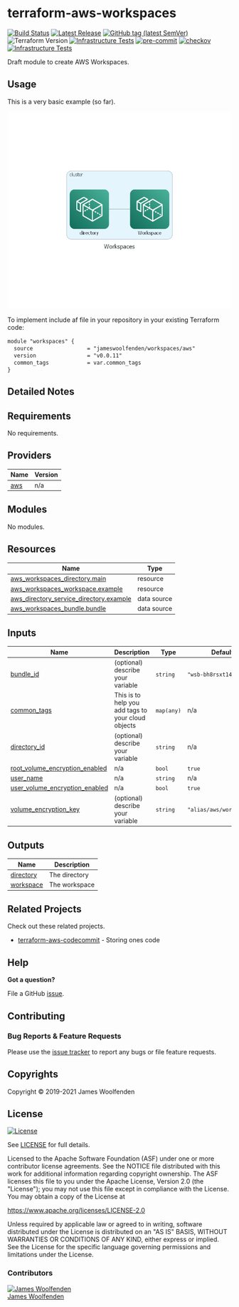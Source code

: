 # terraform-aws-workspaces

[![Build Status](https://github.com/JamesWoolfenden/terraform-aws-workspaces/workflows/Verify%20and%20Bump/badge.svg?branch=master)](https://github.com/JamesWoolfenden/terraform-aws-workspaces)
[![Latest Release](https://img.shields.io/github/release/JamesWoolfenden/terraform-aws-workspaces.svg)](https://github.com/JamesWoolfenden/terraform-aws-workspaces/releases/latest)
[![GitHub tag (latest SemVer)](https://img.shields.io/github/tag/JamesWoolfenden/terraform-aws-workspaces.svg?label=latest)](https://github.com/JamesWoolfenden/terraform-aws-workspaces/releases/latest)
![Terraform Version](https://img.shields.io/badge/tf-%3E%3D0.14.0-blue.svg)
[![Infrastructure Tests](https://www.bridgecrew.cloud/badges/github/JamesWoolfenden/terraform-aws-workspaces/cis_aws)](https://www.bridgecrew.cloud/link/badge?vcs=github&fullRepo=JamesWoolfenden%2Fterraform-aws-workspaces&benchmark=CIS+AWS+V1.2)
[![pre-commit](https://img.shields.io/badge/pre--commit-enabled-brightgreen?logo=pre-commit&logoColor=white)](https://github.com/pre-commit/pre-commit)
[![checkov](https://img.shields.io/badge/checkov-verified-brightgreen)](https://www.checkov.io/)
[![Infrastructure Tests](https://www.bridgecrew.cloud/badges/github/jameswoolfenden/terraform-aws-workspaces/general)](https://www.bridgecrew.cloud/link/badge?vcs=github&fullRepo=JamesWoolfenden%2Fterraform-aws-workspaces&benchmark=INFRASTRUCTURE+SECURITY)

Draft module to create AWS Workspaces.

## Usage

This is a very basic example (so far).

![workspaces](./diagram/workspaces.png)

To implement include af file in your repository in your existing Terraform code:

```hcl
module "workspaces" {
  source                 = "jameswoolfenden/workspaces/aws"
  version                = "v0.0.11"
  common_tags            = var.common_tags
}
```

## Detailed Notes

<!-- BEGINNING OF PRE-COMMIT-TERRAFORM DOCS HOOK -->
## Requirements

No requirements.

## Providers

| Name | Version |
|------|---------|
| <a name="provider_aws"></a> [aws](#provider\_aws) | n/a |

## Modules

No modules.

## Resources

| Name | Type |
|------|------|
| [aws_workspaces_directory.main](https://registry.terraform.io/providers/hashicorp/aws/latest/docs/resources/workspaces_directory) | resource |
| [aws_workspaces_workspace.example](https://registry.terraform.io/providers/hashicorp/aws/latest/docs/resources/workspaces_workspace) | resource |
| [aws_directory_service_directory.example](https://registry.terraform.io/providers/hashicorp/aws/latest/docs/data-sources/directory_service_directory) | data source |
| [aws_workspaces_bundle.bundle](https://registry.terraform.io/providers/hashicorp/aws/latest/docs/data-sources/workspaces_bundle) | data source |

## Inputs

| Name | Description | Type | Default | Required |
|------|-------------|------|---------|:--------:|
| <a name="input_bundle_id"></a> [bundle\_id](#input\_bundle\_id) | (optional) describe your variable | `string` | `"wsb-bh8rsxt14"` | no |
| <a name="input_common_tags"></a> [common\_tags](#input\_common\_tags) | This is to help you add tags to your cloud objects | `map(any)` | n/a | yes |
| <a name="input_directory_id"></a> [directory\_id](#input\_directory\_id) | (optional) describe your variable | `string` | n/a | yes |
| <a name="input_root_volume_encryption_enabled"></a> [root\_volume\_encryption\_enabled](#input\_root\_volume\_encryption\_enabled) | n/a | `bool` | `true` | no |
| <a name="input_user_name"></a> [user\_name](#input\_user\_name) | n/a | `string` | n/a | yes |
| <a name="input_user_volume_encryption_enabled"></a> [user\_volume\_encryption\_enabled](#input\_user\_volume\_encryption\_enabled) | n/a | `bool` | `true` | no |
| <a name="input_volume_encryption_key"></a> [volume\_encryption\_key](#input\_volume\_encryption\_key) | (optional) describe your variable | `string` | `"alias/aws/workspaces"` | no |

## Outputs

| Name | Description |
|------|-------------|
| <a name="output_directory"></a> [directory](#output\_directory) | The directory |
| <a name="output_workspace"></a> [workspace](#output\_workspace) | The workspace |
<!-- END OF PRE-COMMIT-TERRAFORM DOCS HOOK -->

## Related Projects

Check out these related projects.

- [terraform-aws-codecommit](https://github.com/jameswoolfenden/terraform-aws-workspaces) - Storing ones code

## Help

**Got a question?**

File a GitHub [issue](https://github.com/jameswoolfenden/terraform-aws-workspaces/issues).

## Contributing

### Bug Reports & Feature Requests

Please use the [issue tracker](https://github.com/jameswoolfenden/terraform-aws-workspaces/issues) to report any bugs or file feature requests.

## Copyrights

Copyright © 2019-2021 James Woolfenden

## License

[![License](https://img.shields.io/badge/License-Apache%202.0-blue.svg)](https://opensource.org/licenses/Apache-2.0)

See [LICENSE](LICENSE) for full details.

Licensed to the Apache Software Foundation (ASF) under one
or more contributor license agreements. See the NOTICE file
distributed with this work for additional information
regarding copyright ownership. The ASF licenses this file
to you under the Apache License, Version 2.0 (the
"License"); you may not use this file except in compliance
with the License. You may obtain a copy of the License at

<https://www.apache.org/licenses/LICENSE-2.0>

Unless required by applicable law or agreed to in writing,
software distributed under the License is distributed on an
"AS IS" BASIS, WITHOUT WARRANTIES OR CONDITIONS OF ANY
KIND, either express or implied. See the License for the
specific language governing permissions and limitations
under the License.

### Contributors

[![James Woolfenden][jameswoolfenden_avatar]][jameswoolfenden_homepage]<br/>[James Woolfenden][jameswoolfenden_homepage]

[jameswoolfenden_homepage]: https://github.com/jameswoolfenden
[jameswoolfenden_avatar]: https://github.com/jameswoolfenden.png?size=150
[github]: https://github.com/jameswoolfenden
[linkedin]: https://www.linkedin.com/in/jameswoolfenden/
[twitter]: https://twitter.com/JimWoolfenden
[share_twitter]: https://twitter.com/intent/tweet/?text=terraform-aws-workspaces&url=https://github.com/jameswoolfenden/terraform-aws-workspaces
[share_linkedin]: https://www.linkedin.com/shareArticle?mini=true&title=terraform-aws-workspaces&url=https://github.com/jameswoolfenden/terraform-aws-workspaces
[share_reddit]: https://reddit.com/submit/?url=https://github.com/jameswoolfenden/terraform-aws-workspaces
[share_facebook]: https://facebook.com/sharer/sharer.php?u=https://github.com/jameswoolfenden/terraform-aws-workspaces
[share_email]: mailto:?subject=terraform-aws-workspaces&body=https://github.com/jameswoolfenden/terraform-aws-workspaces
